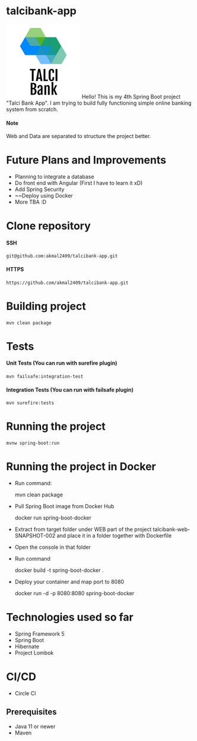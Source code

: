 # talcibank-app
![Logo](https://github.com/akmal2409/talcibank-app/blob/master/talcibank-web/src/main/resources/static/images/logo.png?raw=true)
Hello! This is my 4th Spring Boot project "Talci Bank App". I am trying to build fully functioning simple online banking system from scratch.
#### Note
Web and Data are separated to structure the project better.

# Future Plans and Improvements
* Planning to integrate a database
* Do front end with Angular (First I have to learn it xD)
* Add Spring Security
* ~~Deploy using Docker
* More TBA :D

# Clone repository
#### SSH
    git@github.com:akmal2409/talcibank-app.git
#### HTTPS
    https://github.com/akmal2409/talcibank-app.git

# Building project
    mvn clean package

# Tests
#### Unit Tests (You can run with surefire plugin)
    mvn failsafe:integration-test
#### Integration Tests (You can run with failsafe plugin)
    mvn surefire:tests

# Running the project
    mvnw spring-boot:run
# Running the project in Docker
* Run command: 

    mvn clean package
* Pull Spring Boot image from Docker Hub
    
    docker run spring-boot-docker
* Extract from target folder under WEB part of the project talcibank-web-SNAPSHOT-002 and place it in a folder together with Dockerfile
* Open the console in that folder
* Run command 

    docker build -t spring-boot-docker .
* Deploy your container and map port to 8080
    
    docker run -d -p 8080:8080 spring-boot-docker

  
# Technologies used so far
* Spring Framework 5
* Spring Boot
* Hibernate
* Project Lombok

# CI/CD
* Circle CI

## Prerequisites
* Java 11 or newer
* Maven
    
